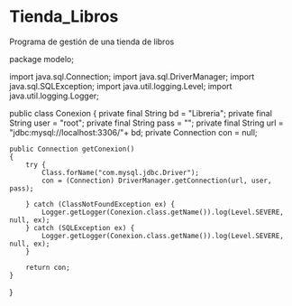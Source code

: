 # Tienda_Libros
Programa de gestión de una tienda de libros 

package modelo;

import java.sql.Connection;
import java.sql.DriverManager;
import java.sql.SQLException;
import java.util.logging.Level;
import java.util.logging.Logger;


public class Conexion {
    private final String bd = "Libreria";
    private final String user = "root";
    private final String pass = "";
    private final String url = "jdbc:mysql://localhost:3306/"+ bd;
    private Connection con = null;
    
    public Connection getConexion()
    {
        try {
            Class.forName("com.mysql.jdbc.Driver");
            con = (Connection) DriverManager.getConnection(url, user, pass);
           
        } catch (ClassNotFoundException ex) {
            Logger.getLogger(Conexion.class.getName()).log(Level.SEVERE, null, ex);
        } catch (SQLException ex) {
            Logger.getLogger(Conexion.class.getName()).log(Level.SEVERE, null, ex);
        }
        
        return con;
    }
    
}
